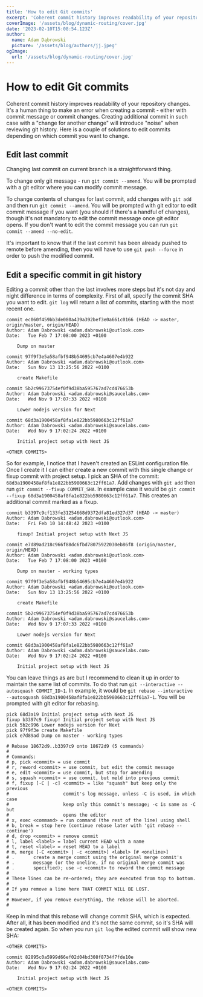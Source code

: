 ```yaml
---
title: 'How to edit Git commits'
excerpt: 'Coherent commit history improves readability of your repository changes. It''s a human thing to make an error when creating a commit - either with commit message or commit changes. Creating additional commit in such case with a "change for another change" will introduce "noise" when reviewing git history. Here is a couple of solutions to edit commits depending on which commit you want to change.'
coverImage: '/assets/blog/dynamic-routing/cover.jpg'
date: '2023-02-10T15:08:54.123Z'
author:
  name: Adam Dąbrowski
  picture: '/assets/blog/authors/jj.jpeg'
ogImage:
  url: '/assets/blog/dynamic-routing/cover.jpg'
---
```


# How to edit Git commits

Coherent commit history improves readability of your repository changes. It's a human thing to make an error when creating a commit - either with commit message or commit changes. Creating additional commit in such case with a "change for another change" will introduce "noise" when reviewing git history. Here is a couple of solutions to edit commits depending on which commit you want to change.

## Edit last commit

Changing last commit on current branch is a straightforward thing.

To change only git message - run `git commit --amend`. You will be prompted with a git editor where you can modify commit message.

To change contents of changes for last commit, add changes with `git add` and then run `git commit --amend`. You will be prompted with git editor to edit commit message if you want (you should if there's a handful of changes), though it's not mandatory to edit the commit message once git editor opens. If you don't want to edit the commit message you can run `git commit --amend --no-edit`.

It's important to know that if the last commit has been already pushed to remote before amending, then you will have to use `git push --force` in order to push the modified commit.

## Edit a specific commit in git history

Editing a commit other than the last involves more steps but it's not day and night difference in terms of complexity. First of all, specify the commit SHA you want to edit. `git log` will return a list of commits, starting with the most recent one.

```
commit ec060f459bb3de080a439a392bef3e0a661c0166 (HEAD -> master, origin/master, origin/HEAD)
Author: Adam Dabrowski <adam.dabrowski@outlook.com>
Date:   Tue Feb 7 17:08:00 2023 +0100

    Dump on master

commit 97f9f3e5a58afbf948b54695cb7e4a4607e4b922
Author: Adam Dabrowski <adam.dabrowski@outlook.com>
Date:   Sun Nov 13 13:25:56 2022 +0100

    create Makefile

commit 5b2c99673754ef0f9d38ba595767ad7cd476653b
Author: Adam Dabrowski <adam.dabrowski@saucelabs.com>
Date:   Wed Nov 9 17:07:33 2022 +0100

    Lower nodejs version for Next

commit 68d3a1900458af8fa1e822bb5980663c12ff61a7
Author: Adam Dabrowski <adam.dabrowski@saucelabs.com>
Date:   Wed Nov 9 17:02:24 2022 +0100

    Initial project setup with Next JS

<OTHER COMMITS>
```

So for example, I notice that I haven't created an ESLint configuration file. Once I create it I can either create a new commit with this single change or fixup commit with project setup. I pick an SHA of the commit: `68d3a1900458af8fa1e822bb5980663c12ff61a7`. Add changes with `git add` then run `git commit --fixup COMMIT_SHA`. In example case it would be `git commit --fixup 68d3a1900458af8fa1e822bb5980663c12ff61a7`. This creates an additional commit marked as a fixup.

```
commit b3397c9cf133fe31254668d9372dfa81ed327d37 (HEAD -> master)
Author: Adam Dabrowski <adam.dabrowski@outlook.com>
Date:   Fri Feb 10 14:48:42 2023 +0100

    fixup! Initial project setup with Next JS

commit e7d89ad218c966f88dc6fbd78075922030eb86f8 (origin/master, origin/HEAD)
Author: Adam Dabrowski <adam.dabrowski@outlook.com>
Date:   Tue Feb 7 17:08:00 2023 +0100

    Dump on master - working types

commit 97f9f3e5a58afbf948b54695cb7e4a4607e4b922
Author: Adam Dabrowski <adam.dabrowski@outlook.com>
Date:   Sun Nov 13 13:25:56 2022 +0100

    create Makefile

commit 5b2c99673754ef0f9d38ba595767ad7cd476653b
Author: Adam Dabrowski <adam.dabrowski@saucelabs.com>
Date:   Wed Nov 9 17:07:33 2022 +0100

    Lower nodejs version for Next

commit 68d3a1900458af8fa1e822bb5980663c12ff61a7
Author: Adam Dabrowski <adam.dabrowski@saucelabs.com>
Date:   Wed Nov 9 17:02:24 2022 +0100

    Initial project setup with Next JS
```

You can leave things as are but I recommend to clean it up in order to maintain the same list of commits. To do that run `git --interactive --autosquash COMMIT_ID~1`. In example, it would be `git rebase --interactive --autosquash 68d3a1900458af8fa1e822bb5980663c12ff61a7~1`. You will be prompted with git editor for rebasing.

```
pick 68d3a19 Initial project setup with Next JS
fixup b3397c9 fixup! Initial project setup with Next JS
pick 5b2c996 Lower nodejs version for Next
pick 97f9f3e create Makefile
pick e7d89ad Dump on master - working types

# Rebase 18672d9..b3397c9 onto 18672d9 (5 commands)
#
# Commands:
# p, pick <commit> = use commit
# r, reword <commit> = use commit, but edit the commit message
# e, edit <commit> = use commit, but stop for amending
# s, squash <commit> = use commit, but meld into previous commit
# f, fixup [-C | -c] <commit> = like "squash" but keep only the previous
#                    commit's log message, unless -C is used, in which case
#                    keep only this commit's message; -c is same as -C but
#                    opens the editor
# x, exec <command> = run command (the rest of the line) using shell
# b, break = stop here (continue rebase later with 'git rebase --continue')
# d, drop <commit> = remove commit
# l, label <label> = label current HEAD with a name
# t, reset <label> = reset HEAD to a label
# m, merge [-C <commit> | -c <commit>] <label> [# <oneline>]
# .       create a merge commit using the original merge commit's
# .       message (or the oneline, if no original merge commit was
# .       specified); use -c <commit> to reword the commit message
#
# These lines can be re-ordered; they are executed from top to bottom.
#
# If you remove a line here THAT COMMIT WILL BE LOST.
#
# However, if you remove everything, the rebase will be aborted.
#

```

Keep in mind that this rebase will change commit SHA, which is expected. After all, it has been modified and it's not the same commit, so it's SHA will be created again. So when you run `git log` the edited commit will show new SHA:

```
<OTHER COMMITS>

commit 82895c0a5999d66ef02d04bd308f8734f7fde10e
Author: Adam Dabrowski <adam.dabrowski@saucelabs.com>
Date:   Wed Nov 9 17:02:24 2022 +0100

    Initial project setup with Next JS

<OTHER COMMITS>
```
